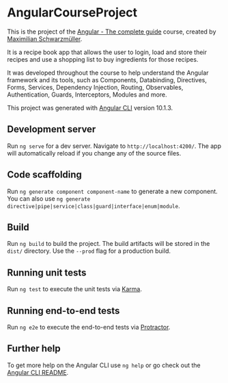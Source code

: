 # AngularCourseProject

This is the project of the [Angular - The complete guide](https://www.udemy.com/course/the-complete-guide-to-angular-2/) course, created by [Maximilian Schwarzmüller](https://www.udemy.com/user/maximilian-schwarzmuller/).

It is a recipe book app that allows the user to login, load and store their recipes and use a shopping list to buy ingredients for those recipes.

It was developed throughout the course to help understand the Angular framework and its tools, such as Components, Databinding, Directives, Forms, Services, Dependency Injection, Routing, Observables, Authentication, Guards, Interceptors, Modules and more.

This project was generated with [Angular CLI](https://github.com/angular/angular-cli) version 10.1.3.

## Development server

Run `ng serve` for a dev server. Navigate to `http://localhost:4200/`. The app will automatically reload if you change any of the source files.

## Code scaffolding

Run `ng generate component component-name` to generate a new component. You can also use `ng generate directive|pipe|service|class|guard|interface|enum|module`.

## Build

Run `ng build` to build the project. The build artifacts will be stored in the `dist/` directory. Use the `--prod` flag for a production build.

## Running unit tests

Run `ng test` to execute the unit tests via [Karma](https://karma-runner.github.io).

## Running end-to-end tests

Run `ng e2e` to execute the end-to-end tests via [Protractor](http://www.protractortest.org/).

## Further help

To get more help on the Angular CLI use `ng help` or go check out the [Angular CLI README](https://github.com/angular/angular-cli/blob/master/README.md).
